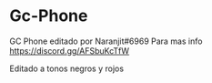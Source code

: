 # Gc-Phone
GC Phone editado por Naranjit#6969
Para mas info https://discord.gg/AFSbuKcTfW

Editado a tonos negros y rojos
